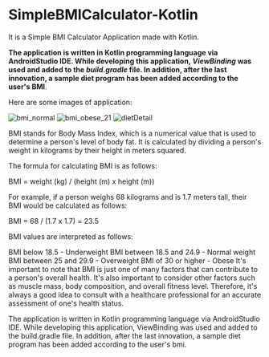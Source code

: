 # SimpleBMICalculator-Kotlin
 It is a Simple BMI Calculator Application made with Kotlin.
 
<b>The application is written in Kotlin programming language via AndroidStudio IDE.
While developing this application,<i> ViewBinding </i>was used and added to the <i>build.gradle</i> file. In addition, after the last innovation, a sample diet program has been added according to the user's BMI</b>.
 
 Here are some images of application:
 
 ![bmi_normal](https://user-images.githubusercontent.com/86521359/227613772-11f0a3cd-0d0a-4b94-99f1-d0001d7136ba.PNG)
 ![bmi_obese_21](https://user-images.githubusercontent.com/86521359/227613864-e6c28a70-1546-4cfc-a237-d0959581b05b.png)
![dietDetail](https://user-images.githubusercontent.com/86521359/227614338-8515e850-9ce3-411a-89c4-8c538ec80e9b.PNG)


BMI stands for Body Mass Index, which is a numerical value that is used to determine a person's level of body fat. It is calculated by dividing a person's weight in kilograms by their height in meters squared.

The formula for calculating BMI is as follows:

BMI = weight (kg) / (height (m) x height (m))

For example, if a person weighs 68 kilograms and is 1.7 meters tall, their BMI would be calculated as follows:

BMI = 68 / (1.7 x 1.7) = 23.5

BMI values are interpreted as follows:

BMI below 18.5 - Underweight
BMI between 18.5 and 24.9 - Normal weight
BMI between 25 and 29.9 - Overweight
BMI of 30 or higher - Obese
It's important to note that BMI is just one of many factors that can contribute to a person's overall health. It's also important to consider other factors such as muscle mass, body composition, and overall fitness level. Therefore, it's always a good idea to consult with a healthcare professional for an accurate assessment of one's health status.

The application is written in Kotlin programming language via AndroidStudio IDE.
While developing this application, ViewBinding was used and added to the build.gradle file. In addition, after the last innovation, a sample diet program has been added according to the user's bmi.
